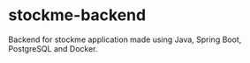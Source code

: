 # stockme-backend
Backend for stockme application made using Java, Spring Boot, PostgreSQL and Docker.
